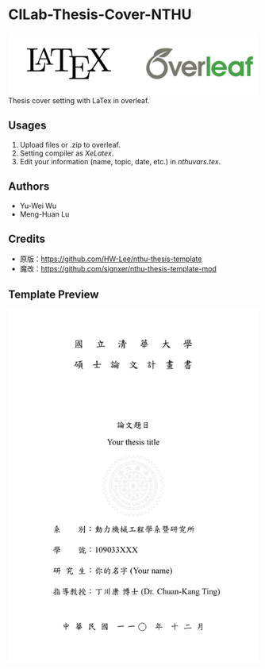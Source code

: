 # CILab-Thesis-Cover-NTHU
<img src="Title_Logo.png" width="600"/>
Thesis cover setting with LaTex in overleaf.

## Usages
1. Upload files or .zip to overleaf.
2. Setting compiler as *XeLatex*.
3. Edit your information (name, topic, date, etc.) in *nthuvars.tex*.

## Authors
* Yu-Wei Wu
* Meng-Huan Lu

## Credits
* 原版：https://github.com/HW-Lee/nthu-thesis-template
* 魔改：https://github.com/signxer/nthu-thesis-template-mod

## Template Preview
<img src="NTHU_thesis_cover.png" width="600"/>
